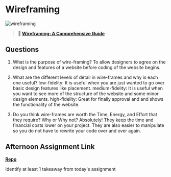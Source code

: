 # Wireframing

![wireframing](https://bcw.blob.core.windows.net/public/img/courses/2293087935019893)

> **📖 [Wireframing: A Comprehensive Guide](https://codeworksacademy.com/fs-student-guide/resources/wk1/06-Wireframing)**

## Questions

1. What is the purpose of wire-framing? 
To allow designers to agree on the design and features of a website before coding of the website begins. 

2. What are the different levels of detail in wire-frames and why is each one useful?
low-fidelity: It is useful when you are just wanted to go over basic design features like placement.
medium-fidelity: It is useful when you want to see more of the structure of the website and some minor design elements. 
high-fidelity: Great for finally approval and and shows the functionality of the website. 

3. Do you think wire-frames are worth the Time, Energy, and Effort that they require? Why or Why not?
Absolutely! They keep the time and financial costs lower on your project. They are also easier to manipulate so you do not have to rewrite your code over and over again. 

## Afternoon Assignment Link

**[Repo](https://bdvassar.github.io/clone-knight/)**

Identify at least 1 takeaway from today's assignment
